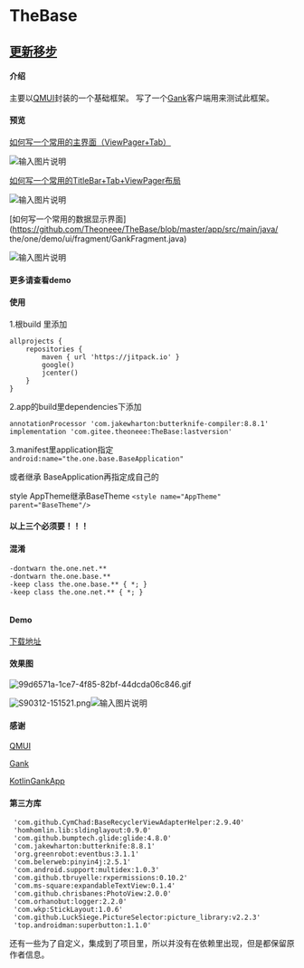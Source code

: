 # TheBase

## [更新移步](https://gitee.com/theoneee/TheBase)

#### 介绍
主要以[QMUI](https://github.com/Tencent/QMUI_Android)封装的一个基础框架。
写了一个[Gank](http://gank.io/)客户端用来测试此框架。

#### 预览

[如何写一个常用的主界面（ViewPager+Tab）](https://github.com/Theoneee/TheBase/blob/master/app/src/main/java/the/one/demo/ui/fragment/IndexFragment.java)

![输入图片说明](https://images.gitee.com/uploads/images/2019/0312/155654_b46fccb5_2286054.png "S90312-151521.png")


[如何写一个常用的TitleBar+Tab+ViewPager布局](https://github.com/Theoneee/TheBase/blob/master/app/src/main/java/the/one/demo/ui/fragment/CategoryFragment.java)

![输入图片说明](https://images.gitee.com/uploads/images/2019/0312/155709_cc65ed3d_2286054.png "S90312-151529.png")


[如何写一个常用的数据显示界面](https://github.com/Theoneee/TheBase/blob/master/app/src/main/java/
the/one/demo/ui/fragment/GankFragment.java)

![输入图片说明](https://images.gitee.com/uploads/images/2019/0312/155923_cdb5f007_2286054.gif "99d6571a-1ce7-4f85-82bf-44dcda06c846.gif")



#### 更多请查看demo


#### 使用

1.根build 里添加

```
allprojects {
    repositories {
        maven { url 'https://jitpack.io' }
        google()
        jcenter()
    }
}
```
2.app的build里dependencies下添加
```
annotationProcessor 'com.jakewharton:butterknife-compiler:8.8.1'
implementation 'com.gitee.theoneee:TheBase:lastversion'
```
3.manifest里application指定  
```android:name="the.one.base.BaseApplication" ```

或者继承 BaseApplication再指定成自己的

style AppTheme继承BaseTheme
```<style name="AppTheme" parent="BaseTheme"/>```

#### 以上三个必须要！！！

#### 混淆

```
-dontwarn the.one.net.**
-dontwarn the.one.base.**
-keep class the.one.base.** { *; }
-keep class the.one.net.** { *; }


```

#### Demo
[下载地址](https://gitee.com/theoneee/TheBase/raw/master/app/release/app-release.apk)

#### 效果图

![](https://images.gitee.com/uploads/images/2019/0312/155923_cdb5f007_2286054.gif "99d6571a-1ce7-4f85-82bf-44dcda06c846.gif")

![](https://images.gitee.com/uploads/images/2019/0312/155654_b46fccb5_2286054.png "S90312-151521.png")![输入图片说明](https://images.gitee.com/uploads/images/2019/0312/155702_93c35928_2286054.png "S90312-151525.png")


#### 感谢

[QMUI](https://github.com/Tencent/QMUI_Android)

[Gank](http://gank.io/)

[KotlinGankApp](https://github.com/JayGengi/KotlinGankApp)

#### 第三方库

```
 'com.github.CymChad:BaseRecyclerViewAdapterHelper:2.9.40'
 'homhomlin.lib:sldinglayout:0.9.0'
 'com.github.bumptech.glide:glide:4.8.0'
 'com.jakewharton:butterknife:8.8.1'
 'org.greenrobot:eventbus:3.1.1'
 'com.belerweb:pinyin4j:2.5.1'
 'com.android.support:multidex:1.0.3'
 'com.github.tbruyelle:rxpermissions:0.10.2'
 'com.ms-square:expandableTextView:0.1.4'
 'com.github.chrisbanes:PhotoView:2.0.0'
 'com.orhanobut:logger:2.2.0'
 'com.wkp:StickLayout:1.0.6'
 'com.github.LuckSiege.PictureSelector:picture_library:v2.2.3'
 'top.androidman:superbutton:1.1.0'
```

还有一些为了自定义，集成到了项目里，所以并没有在依赖里出现，但是都保留原作者信息。



